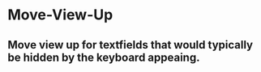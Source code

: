# Move-View-Up
## Move view up for textfields that would typically be hidden by the keyboard appeaing.
